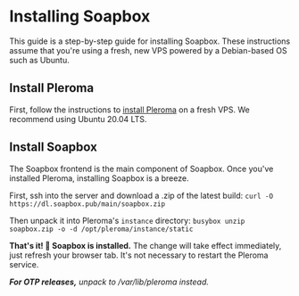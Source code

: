 # Installing Soapbox

This guide is a step-by-step guide for installing Soapbox. These instructions assume that you're using a fresh, new VPS powered by a Debian-based OS such as Ubuntu.

## Install Pleroma

First, follow the instructions to [install Pleroma](https://docs-develop.pleroma.social/backend/installation/debian_based_en/) on a fresh VPS. We recommend using Ubuntu 20.04 LTS.

## Install Soapbox

The Soapbox frontend is the main component of Soapbox. Once you've installed Pleroma, installing Soapbox is a breeze.

First, ssh into the server and download a .zip of the latest build: `curl -O https://dl.soapbox.pub/main/soapbox.zip`

Then unpack it into Pleroma's `instance` directory: `busybox unzip soapbox.zip -o -d /opt/pleroma/instance/static`

**That's it! 🎉 Soapbox is installed.** The change will take effect immediately, just refresh your browser tab. It's not necessary to restart the Pleroma service.

***For OTP releases,*** *unpack to /var/lib/pleroma instead.*
